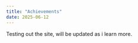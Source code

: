 ```yaml
---
title: "Achievements"
date: 2025-06-12
---
```


Testing out the site, will be updated as i learn more.
